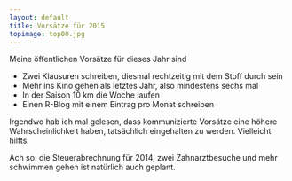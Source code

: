 ```yaml
---
layout: default
title: Vorsätze für 2015
topimage: top00.jpg
---
```


Meine öffentlichen Vorsätze für dieses Jahr sind

* Zwei Klausuren schreiben, diesmal rechtzeitig mit dem Stoff durch sein
* Mehr ins Kino gehen als letztes Jahr, also mindestens sechs mal
* In der Saison 10 km die Woche laufen
* Einen R-Blog mit einem Eintrag pro Monat schreiben

Irgendwo hab ich mal gelesen, dass kommunizierte Vorsätze eine höhere Wahrscheinlichkeit haben, tatsächlich eingehalten zu werden.
Vielleicht hilfts.

Ach so: die Steuerabrechnung für 2014, zwei Zahnarztbesuche und mehr schwimmen gehen ist natürlich auch geplant.


